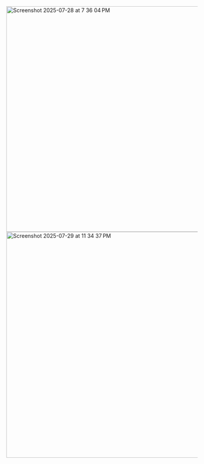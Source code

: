 <img width="1056" height="595" alt="Screenshot 2025-07-28 at 7 36 04 PM" src="https://github.com/user-attachments/assets/9fce9b3e-2b2a-4ceb-ad14-f4583130e58e" />
<img width="1060" height="596" alt="Screenshot 2025-07-29 at 11 34 37 PM" src="https://github.com/user-attachments/assets/afad1f77-3c44-43b0-8d76-910b7e54fca5" />

